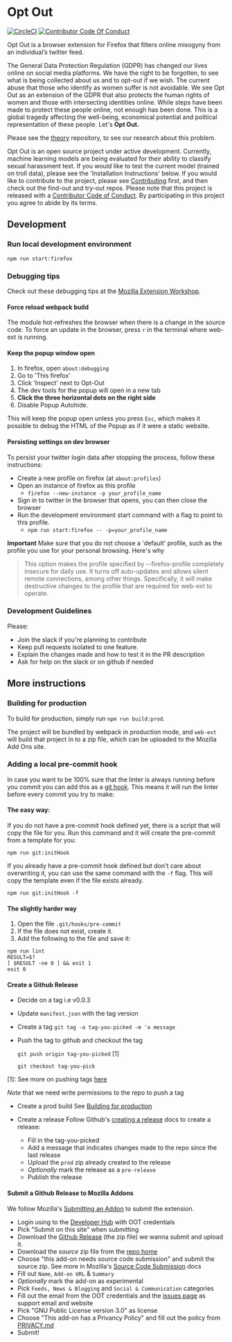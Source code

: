# Opt Out

[![CircleCI](https://circleci.com/gh/opt-out-tools/opt-out.svg?style=svg)](https://circleci.com/gh/opt-out-tools/opt-out) [![Contributor Code Of Conduct](https://img.shields.io/badge/Code%20Of%20Conduct-v1.4%20adopted-ff69b4.svg)](CODE_OF_CONDUCT.md)

Opt Out is a browser extension for Firefox that filters online misogyny from an individual’s twitter feed.

The General Data Protection Regulation (GDPR) has changed our lives online on social media platforms. We have the right to be forgotten, to see what is being collected about us and to opt-out if we wish. The current abuse that those who identify as women suffer is not avoidable. We see Opt Out as an extension of the GDPR that also protects the human rights of women and those with intersecting identities online. While steps have been made to protect these people online, not enough has been done. This is a global tragedy affecting the well-being, economical potential and political representation of these people. Let's **Opt Out.**

Please see the [theory](https://github.com/opt-out-tools/theory-of-online-misogyny) repository, to see our research about this problem.

Opt Out is an open source project under active development. Currently, machine learning models are being evaluated for their ability to classify sexual harassment text. If you would like to test the current model (trained on troll data), please see the 'Installation Instructions' below. If you would like to contribute to the project, please see [Contributing](https://github.com/opt-out-tools/start-here/blob/master/CONTRIBUTING.md) first, and then check out the find-out and try-out repos. Please note that this project is released with a [Contributor Code of Conduct](https://github.com/malteserteresa/opt-out/blob/master/CODE_OF_CONDUCT.md). By participating in this project you agree to abide by its terms.

## Development

### Run local development environment

```
npm run start:firefox
```

### Debugging tips

Check out these debugging tips at the [Mozilla Extension Workshop](https://extensionworkshop.com/documentation/develop/debugging/).

#### Force reload webpack build

The module hot-refreshes the browser when there is a change in the source code. To force an update in the browser, press `r` in the terminal where web-ext is running.

#### Keep the popup window open

1. In firefox, open `about:debugging`
2. Go to 'This firefox'
3. Click 'Inspect' next to Opt-Out
4. The dev tools for the popup will open in a new tab
5. **Click the three horizontal dots on the right side**
6. Disable Popup Autohide.

This will keep the popup open unless you press `Esc`, which makes it possible to debug the HTML of the Popup as if it were a static website.

#### Persisting settings on dev browser

To persist your twitter login data after stopping the process, follow these instructions:

- Create a new profile on firefox (at `about:profiles`)
- Open an instance of firefox as this profile
  - `firefox --new-instance -p your_profile_name`
- Sign in to twitter in the browser that opens, you can then close the browser
- Run the development environment start command with a flag to point to this profile.
  - `npm run start:firefox -- -p=your_profile_name`

**Important** Make sure that you do not choose a 'default' profile, such as the profile you use for your personal browsing. Here's why

> This option makes the profile specified by --firefox-profile completely insecure for daily use. It turns off auto-updates and allows silent remote connections, among other things. Specifically, it will make destructive changes to the profile that are required for web-ext to operate.

### Development Guidelines

Please:

- Join the slack if you're planning to contribute
- Keep pull requests isolated to one feature.
- Explain the changes made and how to test it in the PR description
- Ask for help on the slack or on github if needed

## More instructions

### Building for production

To build for production, simply run `npm run build:prod`.

The project will be bundled by webpack in production mode, and `web-ext` will build that project in to a zip file, which can be uploaded to the Mozilla Add Ons site.

### Adding a local pre-commit hook

In case you want to be 100% sure that the linter is always running before you commit you can add this as a [git hook](https://git-scm.com/book/en/v2/Customizing-Git-Git-Hooks).
This means it will run the linter before every commit you try to make:

#### The easy way:

If you do not have a pre-commit hook defined yet, there is a script that will copy the file for you.
Run this command and it will create the pre-commit from a template for you:

```
npm run git:initHook
```

If you already have a pre-commit hook defined but don't care about overwriting it, you can use the same command with the `-f` flag.
This will copy the template even if the file exists already.

```
npm run git:initHook -f
```

#### The slightly harder way

1. Open the file `.git/hooks/pre-commit`
2. If the file does not exist, create it.
3. Add the following to the file and save it:

```
npm run lint
RESULT=$?
[ $RESULT -ne 0 ] && exit 1
exit 0
```

#### Create a Github Release

- Decide on a tag i.e v0.0.3

- Update `manifest.json` with the tag version

- Create a tag
  `git tag -a tag-you-picked -m 'a message`

- Push the tag to github and checkout the tag
  
  `git push origin tag-you-picked` [1]
  
  `git checkout tag-you-pick`
  
  
[1]:  See more on pushing tags [here](https://help.github.com/en/github/using-git/pushing-commits-to-a-remote-repository#pushing-tags)
  
  
  _Note_ that we need write permissions to the repo to push a tag

- Create a prod build
  See [Building for production](#building-for-production)
 
- Create a release
  Follow Github's [creating a release](https://help.github.com/en/github/administering-a-repository/managing-releases-in-a-repository#creating-a-release) docs to create a release:
  
  - Fill in the tag-you-picked
  - Add a message that indicates changes made to the repo since the last release
  - Upload the `prod` zip already created to the release
  - _Optionally_ mark the release as a `pre-release`
  - Publish the release
  
#### Submit a Github Release to Mozilla Addons

We follow Mozilla's [Submitting an Addon](https://extensionworkshop.com/documentation/publish/submitting-an-add-on/) to submit the extension.

- Login using to the [Developer Hub](https://addons.mozilla.org/developers/) with OOT credentials
- Pick "Submit on this site" when submitting
- Download the [Github Release](https://github.com/opt-out-tools/opt-out/releases) (the zip file) we wanna submit and upload it.
- Download the *source* zip file from the [repo home](https://github.com/opt-out-tools/opt-out)
- Choose "this add-on needs source code submission" and submit the source zip. See more in Mozilla's [Source Code Submission](https://extensionworkshop.com/documentation/publish/source-code-submission/) docs
- Fill out `Name`, `Add-on URL` & `Summary`
- _Optionally_ mark the add-on as experimental
- Pick `Feeds, News & Blogging` and `Social & Communication` categories
- Fill out the email from the OOT credentials and the [issues page](https://github.com/opt-out-tools/opt-out/issues) as support email and website
- Pick "GNU Public License version 3.0" as license
- Choose "This add-on has a Privancy Policy" and fill out the policy from [PRIVACY.md](https://github.com/opt-out-tools/opt-out/blob/master/PRIVACY.md)
- Submit!
  
  
  
  
  
  
  
  

